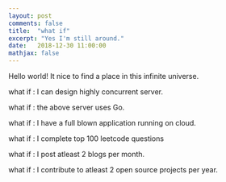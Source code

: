 ```yaml
---
layout: post
comments: false
title:  "what if"
excerpt: "Yes I'm still around."
date:   2018-12-30 11:00:00
mathjax: false
---
```


Hello world! It nice to find a place in this infinite universe.

what if : I can design highly concurrent server.

what if : the above server uses Go.

what if : I have a full blown application running on cloud.

what if : I complete top 100 leetcode questions

what if : I post atleast 2 blogs per month.

what if : I contribute to atleast 2 open source projects per year.
